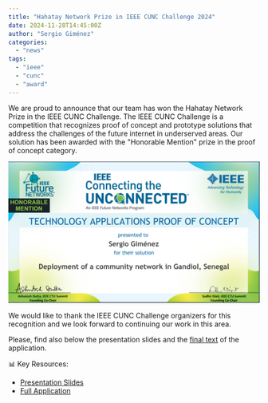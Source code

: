 ```yaml
---
title: "Hahatay Network Prize in IEEE CUNC Challenge 2024"
date: 2024-11-28T14:45:00Z
author: "Sergio Giménez"
categories: 
  - "news"
tags: 
  - "ieee"
  - "cunc"
  - "award"
---
```


We are proud to announce that our team has won the Hahatay Network Prize in the IEEE CUNC Challenge. The IEEE CUNC Challenge is a competition that recognizes proof of concept and prototype solutions that address the challenges of the future internet in underserved areas. Our solution has been awarded with the "Honorable Mention" prize in the proof of concept category.

![ieee_certificate](images/IEEE-CTU2024-winners-certificate-Sergio-Gimenez_1.png)

We would like to thank the IEEE CUNC Challenge organizers for this recognition and we look forward to continuing our work in this area.

Please, find also below  the presentation slides and the [final text](./files/Connected_the_unconnected_application_final.pdf) of the application.

📊 Key Resources:

* [Presentation Slides](files/IEEE-CTU-Presentation-Hahatay-Network.odp)
* [Full Application](files/Connected_the_unconnected_application_final.pdf)